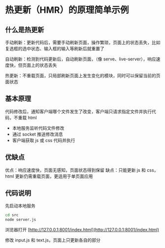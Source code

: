 # 热更新（HMR）的原理简单示例

## 什么是热更新

手动刷新：更新代码后，需要手动刷新页面，操作繁琐，页面上的状态丢失，比如复选框的选中状态、输入框的输入等刷新后就重置了

自动刷新：检测到代码更新后，自动刷新页面，（像 serve、live-server），响应速度快，但页面上的状态丢失

热更新：不重载页面，只局部刷新页面上发生变化的模块，同时可以保留当前的页面状态

## 基本原理

代码修改后，通知客户端哪个文件发生了改变，客户端只请求指定文件并执行代码，不重载 html

- 本地服务监听代码文件修改
- 通过 socket 推送修改消息
- 客户端获取 js 或 css 代码并执行

## 优缺点

优点：响应速度快，页面无感知，页面状态得到保留
缺点：只能更新 js 和 css，html 更新仍需重载页面，更适用于单页面应用

## 代码说明

先启动本地服务

```sh
cd src
node server.js
```

浏览器打开 [http://127.0.0.1:8001/index.html](http://127.0.0.1:8001/index.html)

修改 input.js 和 text.js，页面上只更新各自的部分
